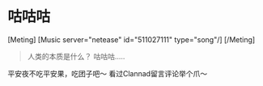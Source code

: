 # 咕咕咕


[Meting]
[Music server="netease" id="511027111" type="song"/]
[/Meting]

> 人类的本质是什么？ 咕咕咕.....

平安夜不吃平安果，吃团子吧～
看过Clannad留言评论举个爪～
